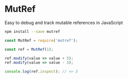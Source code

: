 # MutRef

Easy to debug and track mutable references in JavaScript

```sh
npm install --save mutref
```

```js
const MutRef = require('mutref');

const ref = MutRef(1);

ref.modify(value => value + 5);
ref.modify(value => value - 3);

console.log(ref.inspect); // => 3
```